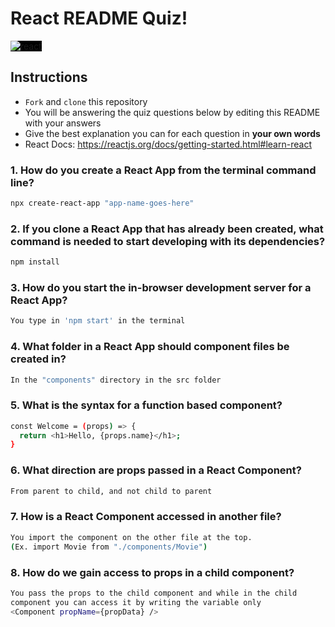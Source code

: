 # React README Quiz!

<div>
  <img alt="react" style="background-color: black" src="https://betabeers.com/static/uploads/blog/20170420_React_logo_wordmark.png" />
</div>

## Instructions

- `Fork` and `clone` this repository
- You will be answering the quiz questions below by editing this README with your answers
- Give the best explanation you can for each question in **your own words**
- React Docs: https://reactjs.org/docs/getting-started.html#learn-react

### 1. How do you create a React App from the terminal command line?

```sh
npx create-react-app "app-name-goes-here"
```

### 2. If you clone a React App that has already been created, what command is needed to start developing with its dependencies?

```sh
npm install
```

### 3. How do you start the in-browser development server for a React App?

```sh
You type in 'npm start' in the terminal
```

### 4. What folder in a React App should component files be created in?

```sh
In the "components" directory in the src folder
```

### 5. What is the syntax for a function based component?

```sh
const Welcome = (props) => { 
  return <h1>Hello, {props.name}</h1>; 
}
```

### 6. What direction are props passed in a React Component?

```sh
From parent to child, and not child to parent
```

### 7. How is a React Component accessed in another file?

```sh
You import the component on the other file at the top.
(Ex. import Movie from "./components/Movie")
```

### 8. How do we gain access to props in a child component?

```sh
You pass the props to the child component and while in the child
component you can access it by writing the variable only
<Component propName={propData} />
```
